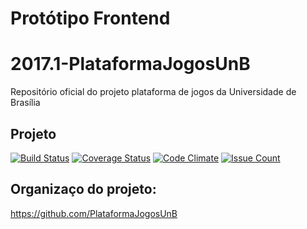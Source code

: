 
# Protótipo Frontend

# 2017.1-PlataformaJogosUnB
Repositório oficial do projeto plataforma de jogos da Universidade de Brasília

## Projeto

[![Build Status](https://travis-ci.org/fga-gpp-mds/2017.1-PlataformaJogosUnB.svg?branch=master)](https://travis-ci.org/fga-gpp-mds/2017.1-PlataformaJogosUnB)
[![Coverage Status](https://coveralls.io/repos/github/fga-gpp-mds/2017.1-PlataformaJogosUnB/badge.svg)](https://coveralls.io/github/fga-gpp-mds/2017.1-PlataformaJogosUnB)
[![Code Climate](https://codeclimate.com/github/fga-gpp-mds/2017.1-PlataformaJogosUnB/badges/gpa.svg)](https://codeclimate.com/github/fga-gpp-mds/2017.1-PlataformaJogosUnB)
[![Issue Count](https://codeclimate.com/github/fga-gpp-mds/2017.1-PlataformaJogosUnB/badges/issue_count.svg)](https://codeclimate.com/github/fga-gpp-mds/2017.1-PlataformaJogosUnB)

## Organizaço do projeto:
https://github.com/PlataformaJogosUnB

